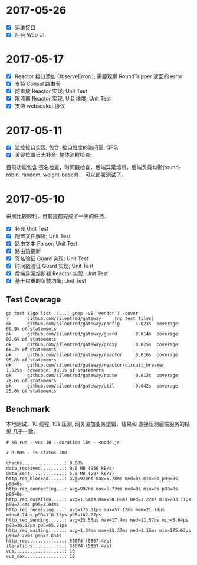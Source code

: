 # 2017-05-26

- [x] 运维接口
- [x] 后台 Web UI

# 2017-05-17

- [x] Reactor 接口添加 ObserveError(), 需要观察 RoundTripper 返回的 error
- [x] 支持 Consul 路由表
- [x] 防重放 Reactor 实现; Unit Test
- [x] 限流器 Reactor 实现, UID 维度; Unit Test
- [x] 支持 websocket 协议

# 2017-05-11

- [x] 监控接口实现, 包含: 接口维度的访问量, QPS;
- [x] 关键位置日志补全; 整体流程检查;

目前功能包含 签名检查，时间戳检查，后端异常熔断，后端负载均衡(round-robin, random, weight-based)，
可以部署测试了。

# 2017-05-10

进展比较顺利，目前提前完成了一天的任务.

- [x] 补充 Uint Test
- [x] 配置文件解析; Unit Test
- [x] 路由文本 Parser; Unit Test
- [x] 路由热更新
- [x] 签名验证 Guard 实现; Unit Test
- [x] 时间戳验证 Guard 实现; Unit Test
- [x] 后端异常熔断器 Reactor 实现; Unit Test
- [x] 基于权重的负载均衡; Unit Test

## Test Coverage

```
go test $(go list ./...| grep -vE 'vendor') -cover
?       github.com/silentred/gateway     [no test files]
ok      github.com/silentred/gateway/config      1.023s  coverage: 69.9% of statements
ok      github.com/silentred/gateway/guard       0.014s  coverage: 92.6% of statements
ok      github.com/silentred/gateway/proxy       0.025s  coverage: 66.2% of statements
ok      github.com/silentred/gateway/reactor     0.016s  coverage: 95.8% of statements
ok      github.com/silentred/gateway/reactor/circuit_breaker     1.525s  coverage: 98.1% of statements
ok      github.com/silentred/gateway/route       0.012s  coverage: 78.6% of statements
ok      github.com/silentred/gateway/util        0.042s  coverage: 25.6% of statements
```

## Benchmark

本地测试，10 线程, 10s 压测, 网关没加业务逻辑，结果和 直接压测后端服务的结果 几乎一致。

```
# k6 run --vus 10 --duration 10s - <node.js

✗ 0.00% - is status 200

checks................: 0.00%
data_received.........: 9.6 MB (956 kB/s)
data_sent.............: 5.9 MB (587 kB/s)
http_req_blocked......: avg=920ns max=5.78ms med=0s min=0s p90=0s p95=0s
http_req_connecting...: avg=907ns max=5.73ms med=0s min=0s p90=0s p95=0s
http_req_duration.....: avg=1.54ms max=58.08ms med=1.22ms min=203.11µs p90=2.4ms p95=3.04ms
http_req_receiving....: avg=175.01µs max=57.13ms med=21.79µs min=6.74µs p90=116.13µs p95=182.27µs
http_req_sending......: avg=23.56µs max=17.4ms med=11.57µs min=5.64µs p90=36.12µs p95=65.21µs
http_req_waiting......: avg=1.34ms max=25.37ms med=1.15ms min=175.63µs p90=2.27ms p95=2.85ms
http_reqs.............: 58674 (5867.4/s)
iterations............: 58674 (5867.4/s)
vus...................: 10
vus_max...............: 10
```

